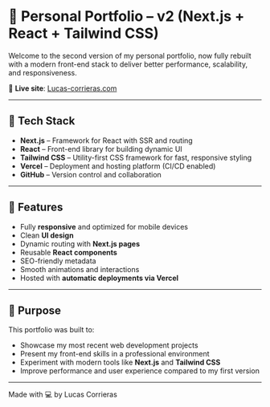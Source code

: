# 🚀 Personal Portfolio – v2 (Next.js + React + Tailwind CSS)

Welcome to the second version of my personal portfolio, now fully rebuilt with a modern front-end stack to deliver better performance, scalability, and responsiveness.

🔗 **Live site**: [Lucas-corrieras.com](https://www.lucas-corrieras.com)

---

## 🧰 Tech Stack

- **Next.js** – Framework for React with SSR and routing
- **React** – Front-end library for building dynamic UI
- **Tailwind CSS** – Utility-first CSS framework for fast, responsive styling
- **Vercel** – Deployment and hosting platform (CI/CD enabled)
- **GitHub** – Version control and collaboration

---

## 📱 Features

- Fully **responsive** and optimized for mobile devices
- Clean **UI design**
- Dynamic routing with **Next.js pages**
- Reusable **React components**
- SEO-friendly metadata
- Smooth animations and interactions
- Hosted with **automatic deployments via Vercel**

---

## 🎯 Purpose

This portfolio was built to:

- Showcase my most recent web development projects
- Present my front-end skills in a professional environment
- Experiment with modern tools like **Next.js** and **Tailwind CSS**
- Improve performance and user experience compared to my first version

---

Made with 💻 by Lucas Corrieras
